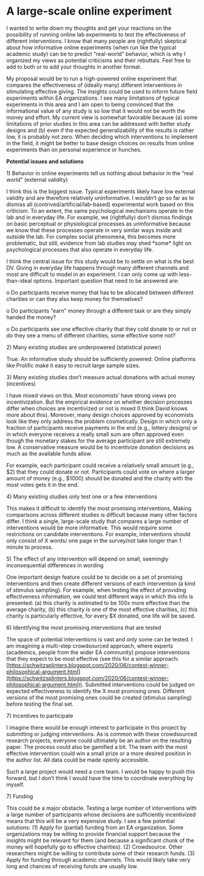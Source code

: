 # A large-scale online experiment

I wanted to write down my thoughts and get your reactions on the possibility of running online lab experiments to test the effectiveness of different interventions. I know that many people are (rightfully) skeptical about how informative online experiments (when run like the typical academic study) can be to predict “real-world” behavior, which is why I organized my views as potential criticisms and their rebuttals. Feel free to add to both or to add your thoughts in another format.

My proposal would be to run a high-powered online experiment that compares the effectiveness of (ideally many) different interventions in stimulating effective giving. The insights could be used to inform future field experiments within EA organizations. I see many limitations of typical experiments in this area and I am open to being convinced that the informational value of any study is so low that it would not be worth the money and effort. My current view is somewhat favorable because (a) some limitations of prior studies in this area can be addressed with better study designs and (b) even if the expected generalizability of the results is rather low, it is probably not zero. When deciding which interventions to implement in the field, it might be better to base design choices on results from online experiments than on personal experience or hunches.

**Potential issues and solutions**

1\) Behavior in online experiments tell us nothing about behavior in the “real world” (external validity)

I think this is the biggest issue. Typical experiments likely have low external validity and are therefore relatively uninformative. I wouldn’t go so far as to dismiss all (contrived/artificial/lab-based) experimental work based on this criticism. To an extent, the same psychological mechanisms operate in the lab and in everyday life. For example, we (rightfully) don’t dismiss findings on basic perceptual or physiological processes as uninformative because we know that these processes operate in very similar ways inside and outside the lab. For complex social phenomena, this becomes more problematic, but still, evidence from lab studies may shed \*some\* light on psychological processes that also operate in everyday life.

I think the central issue for this study would be to settle on what is the best DV. Giving in everyday life happens through many different channels and most are difficult to model in an experiment. I can only come up with less-than-ideal options. Important question that need to be answered are:

o Do participants receive money that has to be allocated between different charities or can they also keep money for themselves?

o Do participants “earn” money through a different task or are they simply handed the money?

o Do participants see one effective charity that they cold donate to or not or do they see a menu of different charities, some effective some not?

2\) Many existing studies are underpowered (statistical power)

True. An informative study should be sufficiently powered. Online platforms like Prolific make it easy to recruit large sample sizes.

3\) Many existing studies don’t measure actual donations with actual money (incentives)

I have mixed views on this. Most economists’ have strong views pro incentivization. But the empirical evidence on whether decision processes differ when choices are incentivized or not is mixed (I think David knows more about this). Moreover, many design choices approved by economists look like they only address the problem cosmetically. Design in which only a fraction of participants receive payments in the end (e.g., lottery designs) or in which everyone receives a really small sum are often approved even though the monetary stakes for the average participant are still extremely low. A conservative measure would be to incentivize donation decisions as much as the available funds allow.

For example, each participant could receive a relatively small amount (e.g., $2) that they could donate or not. Participants could vote on where a larger amount of money (e.g., $1000) should be donated and the charity with the most votes gets it in the end.

4\) Many existing studies only test one or a few interventions

This makes it difficult to identify the most promising interventions, Making comparisons across different studies is difficult because many other factors differ. I think a single, large-scale study that compares a large number of interventions would be more informative. This would require some restrictions on candidate interventions. For example, interventions should only consist of X words/ one page in the survey/not take longer than 1 minute to process.

5\) The effect of any intervention will depend on small, seemingly inconsequential differences in wording

One important design feature could be to decide on a set of promising interventions and then create different versions of each intervention (a kind of stimulus sampling). For example, when testing the effect of providing effectiveness information, we could test different ways in which this info is presented: (a) this charity is estimated to be 100x more effective than the average charity, (b) this charity is one of the most effective charities, (c) this charity is particularly effective, for every $X donated, one life will be saved.

6\) Identifying the most promising interventions that are tested

The space of potential interventions is vast and only some can be tested. I am imagining a multi-step crowdsourced approach, where experts (academics, people from the wider EA community) propose interventions that they expect to be most effective (see this for a similar approach: [https://schwitzsplinters.blogspot.com/2020/06/contest-winner-philosophical-argument.html](https://schwitzsplinters.blogspot.com/2020/06/contest-winner-philosophical-argument.html)). Submitted interventions could be judged on expected effectiveness to identify the X most promising ones. Different versions of the most promising ones could be created (stimulus sampling) before testing the final set.

7\) Incentives to participate

I imagine there would be enough interest to participate in this project by submitting or judging interventions. As is common with these crowdsourced research projects, everyone could ultimately be an author on the resulting paper. The process could also be gamified a bit. The team with the most effective intervention could win a small prize or a more desired position in the author list. All data could be made openly accessible.

Such a large project would need a core team. I would be happy to push this forward, but I don’t think I would have the time to coordinate everything by myself.

7\) Funding

This could be a major obstacle. Testing a large number of interventions with a large number of participants whose decisions are sufficiently incentivized means that this will be a very expensive study. I see a few potential solutions: (1) Apply for (partial) funding from an EA organization. Some organizations may be willing to provide financial support because the insights might be relevant for them (and because a significant chunk of the money will hopefully go to effective charities). (2) Crowdsource. Other researchers might be willing to contribute some of their research funds. (3) Apply for funding through academic channels. This would likely take very long and chances of receiving funds are usually low.
